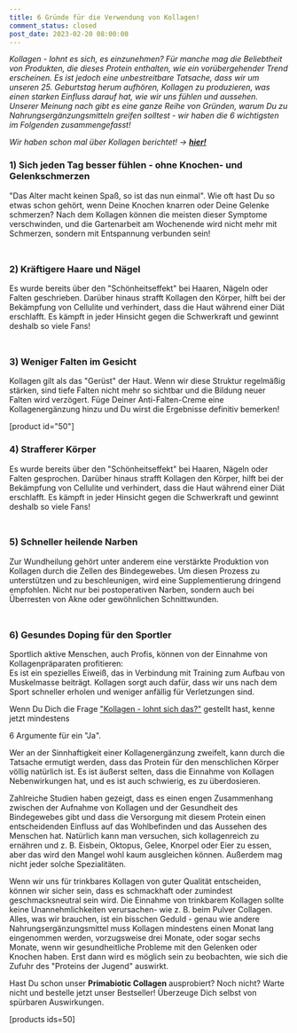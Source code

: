 ```yaml
---
title: 6 Gründe für die Verwendung von Kollagen!
comment_status: closed
post_date: 2023-02-20 08:00:00
---
```

<!-- wp:paragraph -->
<p><em>Kollagen - lohnt es sich, es einzunehmen? Für manche mag die Beliebtheit von Produkten, die dieses Protein enthalten, wie ein vorübergehender Trend erscheinen. Es ist jedoch eine unbestreitbare Tatsache, dass wir um unseren 25. Geburtstag herum aufhören, Kollagen zu produzieren, was einen starken Einfluss darauf hat, wie wir uns fühlen und aussehen. Unserer Meinung nach gibt es eine ganze Reihe von Gründen, warum Du zu Nahrungsergänzungsmitteln greifen solltest - wir haben die 6 wichtigsten im Folgenden zusammengefasst!</em></p>
<!-- /wp:paragraph -->

<!-- wp:paragraph -->
<p><em>Wir haben schon mal über Kollagen berichtet! → <strong><a href="https://primabiotic.de/kollagen-haeufig-gestellte-fragen/">hier!</a></strong></em></p>
<!-- /wp:paragraph -->

<!-- wp:paragraph -->
<p></p>
<!-- /wp:paragraph -->

<!-- wp:heading {"level":3} -->
<h3>1) Sich jeden Tag besser fühlen - ohne Knochen- und Gelenkschmerzen</h3>
<!-- /wp:heading -->

<!-- wp:paragraph -->
<p>"Das Alter macht keinen Spaß, so ist das nun einmal". Wie oft hast Du so etwas schon gehört, wenn Deine Knochen knarren oder Deine Gelenke schmerzen? Nach dem Kollagen können die meisten dieser Symptome verschwinden, und die Gartenarbeit am Wochenende wird nicht mehr mit Schmerzen, sondern mit Entspannung verbunden sein!</p>
<!-- /wp:paragraph -->

<!-- wp:spacer {"height":"9px"} -->
<div style="height:9px" aria-hidden="true" class="wp-block-spacer"></div>
<!-- /wp:spacer -->

<!-- wp:heading {"level":3} -->
<h3>2) Kräftigere Haare und Nägel</h3>
<!-- /wp:heading -->

<!-- wp:paragraph -->
<p>Es wurde bereits über den "Schönheitseffekt" bei Haaren, Nägeln oder Falten geschrieben. Darüber hinaus strafft Kollagen den Körper, hilft bei der Bekämpfung von Cellulite und verhindert, dass die Haut während einer Diät erschlafft. Es kämpft in jeder Hinsicht gegen die Schwerkraft und gewinnt deshalb so viele Fans!</p>
<!-- /wp:paragraph -->

<!-- wp:spacer {"height":"9px"} -->
<div style="height:9px" aria-hidden="true" class="wp-block-spacer"></div>
<!-- /wp:spacer -->

<!-- wp:heading {"level":3} -->
<h3>3) Weniger Falten im Gesicht</h3>
<!-- /wp:heading -->

<!-- wp:paragraph -->
<p>Kollagen gilt als das "Gerüst" der Haut. Wenn wir diese Struktur regelmäßig stärken, sind tiefe Falten nicht mehr so sichtbar und die Bildung neuer Falten wird verzögert. Füge Deiner Anti-Falten-Creme eine Kollagenergänzung hinzu und Du wirst die Ergebnisse definitiv bemerken!</p>
<!-- /wp:paragraph -->

<!-- wp:shortcode -->
[product id="50"]
<!-- /wp:shortcode -->

<!-- wp:heading {"level":3} -->
<h3>4) Strafferer Körper</h3>
<!-- /wp:heading -->

<!-- wp:paragraph -->
<p>Es wurde bereits über den "Schönheitseffekt" bei Haaren, Nägeln oder Falten gesprochen. Darüber hinaus strafft Kollagen den Körper, hilft bei der Bekämpfung von Cellulite und verhindert, dass die Haut während einer Diät erschlafft. Es kämpft in jeder Hinsicht gegen die Schwerkraft und gewinnt deshalb so viele Fans!</p>
<!-- /wp:paragraph -->

<!-- wp:spacer {"height":"9px"} -->
<div style="height:9px" aria-hidden="true" class="wp-block-spacer"></div>
<!-- /wp:spacer -->

<!-- wp:heading {"level":3} -->
<h3>5) Schneller heilende Narben</h3>
<!-- /wp:heading -->

<!-- wp:paragraph -->
<p>Zur Wundheilung gehört unter anderem eine verstärkte Produktion von Kollagen durch die Zellen des Bindegewebes. Um diesen Prozess zu unterstützen und zu beschleunigen, wird eine Supplementierung dringend empfohlen. Nicht nur bei postoperativen Narben, sondern auch bei Überresten von Akne oder gewöhnlichen Schnittwunden.</p>
<!-- /wp:paragraph -->

<!-- wp:spacer {"height":"9px"} -->
<div style="height:9px" aria-hidden="true" class="wp-block-spacer"></div>
<!-- /wp:spacer -->

<!-- wp:heading {"level":3} -->
<h3>6) Gesundes Doping für den Sportler</h3>
<!-- /wp:heading -->

<!-- wp:paragraph -->
<p>Sportlich aktive Menschen, auch Profis, können von der Einnahme von Kollagenpräparaten profitieren: <br>Es ist ein spezielles Eiweiß, das in Verbindung mit Training zum Aufbau von Muskelmasse beiträgt. Kollagen sorgt auch dafür, dass wir uns nach dem Sport schneller erholen und weniger anfällig für Verletzungen sind.</p>
<!-- /wp:paragraph -->

<!-- wp:paragraph -->
<p>Wenn Du Dich die Frage <a href="https://primabiotic.de/kollagen-haeufig-gestellte-fragen/">"Kollagen - lohnt sich das?"</a> gestellt hast, kenne jetzt mindestens </p>
<!-- /wp:paragraph -->

<!-- wp:paragraph -->
<p>6 Argumente für ein "Ja".</p>
<!-- /wp:paragraph -->

<!-- wp:paragraph -->
<p>Wer an der Sinnhaftigkeit einer Kollagenergänzung zweifelt, kann durch die Tatsache ermutigt werden, dass das Protein für den menschlichen Körper völlig natürlich ist. Es ist äußerst selten, dass die Einnahme von Kollagen Nebenwirkungen hat, und es ist auch schwierig, es zu überdosieren.</p>
<!-- /wp:paragraph -->

<!-- wp:paragraph -->
<p>Zahlreiche Studien haben gezeigt, dass es einen engen Zusammenhang zwischen der Aufnahme von Kollagen und der Gesundheit des Bindegewebes gibt und dass die Versorgung mit diesem Protein einen entscheidenden Einfluss auf das Wohlbefinden und das Aussehen des Menschen hat. Natürlich kann man versuchen, sich kollagenreich zu ernähren und z. B. Eisbein, Oktopus, Gelee, Knorpel oder Eier zu essen, aber das wird den Mangel wohl kaum ausgleichen können. Außerdem mag nicht jeder solche Spezialitäten.</p>
<!-- /wp:paragraph -->

<!-- wp:paragraph -->
<p>Wenn wir uns für trinkbares Kollagen von guter Qualität entscheiden, können wir sicher sein, dass es schmackhaft oder zumindest geschmacksneutral sein wird. Die Einnahme von trinkbarem Kollagen sollte keine Unannehmlichkeiten verursachen- wie z. B. beim Pulver Collagen. Alles, was wir brauchen, ist ein bisschen Geduld - genau wie andere Nahrungsergänzungsmittel muss Kollagen mindestens einen Monat lang eingenommen werden, vorzugsweise drei Monate, oder sogar sechs Monate, wenn wir gesundheitliche Probleme mit den Gelenken oder Knochen haben. Erst dann wird es möglich sein zu beobachten, wie sich die Zufuhr des "Proteins der Jugend" auswirkt.</p>
<!-- /wp:paragraph -->

<!-- wp:paragraph -->
<p>Hast Du schon unser <strong>Primabiotic Collagen</strong> ausprobiert? Noch nicht? Warte nicht und bestelle jetzt unser Bestseller! Überzeuge Dich selbst von spürbaren Auswirkungen. </p>
<!-- /wp:paragraph -->

<!-- wp:shortcode -->
[products ids=50]
<!-- /wp:shortcode -->